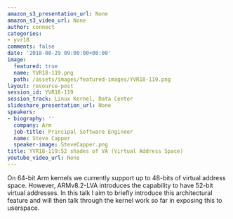 ```yaml
---
amazon_s3_presentation_url: None
amazon_s3_video_url: None
author: connect
categories:
- yvr18
comments: false
date: '2018-08-29 09:00:00+00:00'
image:
  featured: true
  name: YVR18-119.png
  path: /assets/images/featured-images/YVR18-119.png
layout: resource-post
session_id: YVR18-119
session_track: Linux Kernel, Data Center
slideshare_presentation_url: None
speakers:
- biography: ''
  company: Arm
  job-title: Principal Software Engineer
  name: Steve Capper
  speaker-image: SteveCapper.png
title: YVR18-119:52 shades of VA (Virtual Address Space)
youtube_video_url: None
---
```


On 64-bit Arm kernels we currently support up to 48-bits of virtual address space. However, ARMv8.2-LVA introduces the capability to have 52-bit virtual addresses. In this talk I aim to briefly introduce this architectural feature and will then talk through the kernel work so far in exposing this to userspace.